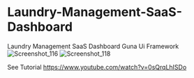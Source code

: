 # Laundry-Management-SaaS-Dashboard
Laundry Management SaaS Dashboard Guna Ui Framework
![Screenshot_116](https://user-images.githubusercontent.com/61135648/85364549-f0802900-b555-11ea-98ef-d8fe05fb5825.png)
![Screenshot_118](https://user-images.githubusercontent.com/61135648/85364542-ed853880-b555-11ea-83c1-66c115aff2b8.png)

See Tutorial https://www.youtube.com/watch?v=0sQrqLhISDo
